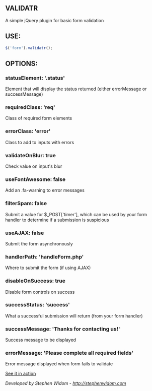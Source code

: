 ## VALIDATR
A simple jQuery plugin for basic form validation

## USE:
```js
$('form').validatr();
```

## OPTIONS:
### statusElement: '.status' 
Element that will display the status returned (either errorMessage or successMessage)

### requiredClass: 'req'
Class of required form elements

### errorClass: 'error'
Class to add to inputs with errors

### validateOnBlur: true
Check value on input's blur

### useFontAwesome: false
Add an .fa-warning to error messages

### filterSpam:	false
Submit a value for $_POST['timer'], which can be used by your form handler to determine if a submission is suspicious

### useAJAX: false
Submit the form asynchronously

### handlerPath: 'handleForm.php'
Where to submit the form (if using AJAX)

### disableOnSuccess: true
Disable form controls on success

### successStatus: 'success'
What a successful submission will return (from your form handler)

### successMessage: 'Thanks for contacting us!'
Success message to be displayed

### errorMessage: 'Please complete all required fields'
Error message displayed when form fails to validate

[See it in action](http://stephenwidom.com/projects/validatr)

*Developed by Stephen Widom - http://stephenwidom.com*